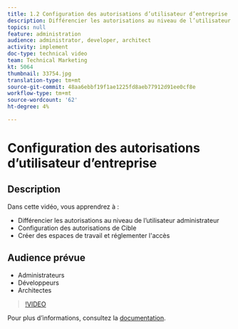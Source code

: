 ```yaml
---
title: 1.2 Configuration des autorisations d’utilisateur d’entreprise
description: Différencier les autorisations au niveau de l’utilisateur administrateur, configurer les autorisations de Cible, créer des espaces de travail et réglementer l’accès
topics: null
feature: administration
audience: administrator, developer, architect
activity: implement
doc-type: technical video
team: Technical Marketing
kt: 5064
thumbnail: 33754.jpg
translation-type: tm+mt
source-git-commit: 48aa6ebbf19f1ae1225fd8aeb77912d91ee0cf8e
workflow-type: tm+mt
source-wordcount: '62'
ht-degree: 4%

---
```



# Configuration des autorisations d’utilisateur d’entreprise

## Description

Dans cette vidéo, vous apprendrez à :

* Différencier les autorisations au niveau de l’utilisateur administrateur
* Configuration des autorisations de Cible
* Créer des espaces de travail et réglementer l&#39;accès

## Audience prévue

* Administrateurs
* Développeurs
* Architectes

>[!VIDEO](https://video.tv.adobe.com/v/33754/?quality=12)

Pour plus d’informations, consultez la [documentation](https://docs.adobe.com/content/help/en/target/using/administer/administrating-target.html).
